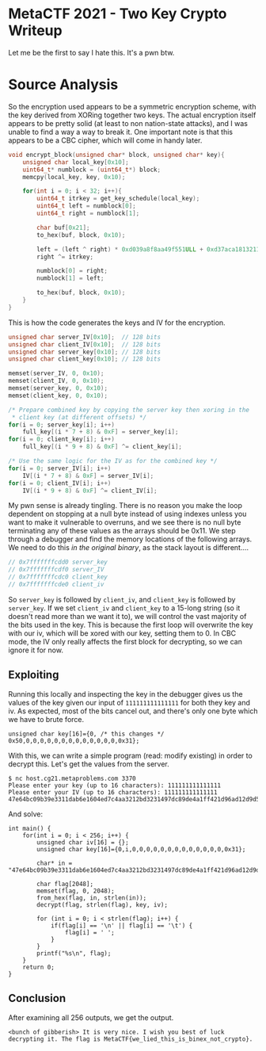 # MetaCTF 2021 - Two Key Crypto Writeup

Let me be the first to say I hate this. It's a pwn btw.

# Source Analysis

So the encryption used appears to be a symmetric encryption scheme, with the key derived from XORing together two keys. The actual encryption itself appears to be pretty solid (at least to non nation-state attacks), and I was unable to find a way a way to break it. One important note is that this appears to be a CBC cipher, which will come in handy later.

```c
void encrypt_block(unsigned char* block, unsigned char* key){
	unsigned char local_key[0x10];
	uint64_t* numblock = (uint64_t*) block;
	memcpy(local_key, key, 0x10);

	for(int i = 0; i < 32; i++){
		uint64_t itrkey = get_key_schedule(local_key);
		uint64_t left = numblock[0];
		uint64_t right = numblock[1];

		char buf[0x21];
		to_hex(buf, block, 0x10);

		left = (left ^ right) * 0xd039a8f8aa49f551ULL + 0xd37aca18132119c5ULL;
		right ^= itrkey;

		numblock[0] = right;
		numblock[1] = left;

		to_hex(buf, block, 0x10);
	}
}
```
This is how the code generates the keys and IV for the encryption.
```c
unsigned char server_IV[0x10];  // 128 bits
unsigned char client_IV[0x10];  // 128 bits
unsigned char server_key[0x10]; // 128 bits
unsigned char client_key[0x10]; // 128 bits

memset(server_IV, 0, 0x10);
memset(client_IV, 0, 0x10);
memset(server_key, 0, 0x10);
memset(client_key, 0, 0x10);

/* Prepare combined key by copying the server key then xoring in the 
 * client key (at different offsets) */
for(i = 0; server_key[i]; i++)
	full_key[(i * 7 + 8) & 0xF] = server_key[i];
for(i = 0; client_key[i]; i++)
	full_key[(i * 9 + 8) & 0xF] ^= client_key[i];

/* Use the same logic for the IV as for the combined key */
for(i = 0; server_IV[i]; i++)
	IV[(i * 7 + 8) & 0xF] = server_IV[i];
for(i = 0; client_IV[i]; i++)
	IV[(i * 9 + 8) & 0xF] ^= client_IV[i];
```
My pwn sense is already tingling. There is no reason you make the loop dependent on stopping at a null byte instead of using indexes unless you want to make it vulnerable to overruns, and we see there is no null byte terminating any of these values as the arrays should be 0x11. We step through a debugger and find the memory locations of the following arrays. We need to do this *in the original binary*, as the stack layout is different....

```c
// 0x7fffffffcdd0 server_key
// 0x7fffffffcdf0 server_IV
// 0x7fffffffcdc0 client_key
// 0x7fffffffcde0 client_iv
```
So `server_key` is followed by `client_iv`, and `client_key` is followed by `server_key`. If we set `client_iv` and `client_key` to a 15-long string (so it doesn't read more than we want it to), we will control the vast majority of the bits used in the key. This is because the first loop will overwrite the key with our iv, which will be xored with our key, setting them to 0. In CBC mode, the IV only really affects the first block for decrypting, so we can ignore it for now.

## Exploiting

Running this locally and inspecting the key in the debugger gives us the values of the key given our input of `111111111111111` for both they key and iv. As expected, most of the bits cancel out, and there's only one byte which we have to brute force.

```
unsigned char key[16]={0, /* this changes */ 0x50,0,0,0,0,0,0,0,0,0,0,0,0,0,0x31};
```
With this, we can write a simple program (read: modify existing) in order to decrypt this. Let's get the values from the server.
```
$ nc host.cg21.metaproblems.com 3370
Please enter your key (up to 16 characters): 111111111111111
Please enter your IV (up to 16 characters): 111111111111111
47e64bc09b39e3311dab6e1604ed7c4aa3212bd3231497dc89de4a1ff421d96ad12d9d59e1d0037f72814de8435609b5f587aa9129b4cfb1f031fd4f2116b4de541bb8017115851a89d036780533d2c336885880344928bbe12bdfc813d295cf9b3a3d01e21802dd4a5c56f7e1881091801047e655cdd17accebecc8c55f0280
```

And solve:
```
int main() {
	for(int i = 0; i < 256; i++) {
		unsigned char iv[16] = {};
		unsigned char key[16]={0,i,0,0,0,0,0,0,0,0,0,0,0,0,0,0x31};

		char* in = "47e64bc09b39e3311dab6e1604ed7c4aa3212bd3231497dc89de4a1ff421d96ad12d9d59e1d0037f72814de8435609b5f587aa9129b4cfb1f031fd4f2116b4de541bb8017115851a89d036780533d2c336885880344928bbe12bdfc813d295cf9b3a3d01e21802dd4a5c56f7e1881091801047e655cdd17accebecc8c55f0280";

		char flag[2048];
		memset(flag, 0, 2048);
		from_hex(flag, in, strlen(in));
		decrypt(flag, strlen(flag), key, iv);

		for (int i = 0; i < strlen(flag); i++) {
			if(flag[i] == '\n' || flag[i] == '\t') {
				flag[i] = ' ';
			}
		}
		printf("%s\n", flag);
	}
	return 0;
}
```

## Conclusion

After examining all 256 outputs, we get the output.
```
<bunch of gibberish> It is very nice. I wish you best of luck decrypting it. The flag is MetaCTF{we_lied_this_is_binex_not_crypto}.
```